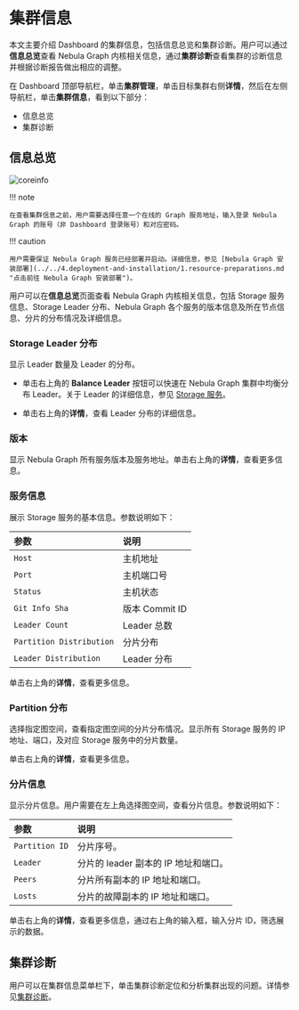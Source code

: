 # 集群信息

本文主要介绍 Dashboard 的集群信息，包括信息总览和集群诊断。用户可以通过**信息总览**查看 Nebula Graph 内核相关信息，通过**集群诊断**查看集群的诊断信息并根据诊断报告做出相应的调整。

在 Dashboard 顶部导航栏，单击**集群管理**，单击目标集群右侧**详情**，然后在左侧导航栏，单击**集群信息**，看到以下部分：

- 信息总览
- 集群诊断


## 信息总览

![coreinfo](https://docs-cdn.nebula-graph.com.cn/figures/clustercore-info_2022-04-11_cn.png)

!!! note

    在查看集群信息之前，用户需要选择任意一个在线的 Graph 服务地址，输入登录 Nebula Graph 的账号（非 Dashboard 登录账号）和对应密码。

!!! caution

    用户需要保证 Nebula Graph 服务已经部署并启动。详细信息，参见 [Nebula Graph 安装部署](../../4.deployment-and-installation/1.resource-preparations.md "点击前往 Nebula Graph 安装部署")。

用户可以在**信息总览**页面查看 Nebula Graph 内核相关信息，包括 Storage 服务信息、Storage Leader 分布、Nebula Graph 各个服务的版本信息及所在节点信息、分片的分布情况及详细信息。


### Storage Leader 分布

显示 Leader 数量及 Leader 的分布。

- 单击右上角的 **Balance Leader** 按钮可以快速在 Nebula Graph 集群中均衡分布 Leader。关于 Leader 的详细信息，参见 [Storage 服务](../../1.introduction/3.nebula-graph-architecture/4.storage-service.md)。

- 单击右上角的**详情**，查看 Leader 分布的详细信息。

### 版本

显示 Nebula Graph 所有服务版本及服务地址。单击右上角的**详情**，查看更多信息。

### 服务信息

展示 Storage 服务的基本信息。参数说明如下：

| 参数 | 说明 |
| :--- | :--- |
| `Host` | 主机地址 |
| `Port` | 主机端口号 |
| `Status` | 主机状态 |
| `Git Info Sha` | 版本 Commit ID |
| `Leader Count` | Leader 总数 |
| `Partition Distribution` | 分片分布 |
| `Leader Distribution` | Leader 分布 |

单击右上角的**详情**，查看更多信息。

### Partition 分布

选择指定图空间，查看指定图空间的分片分布情况。显示所有 Storage 服务的 IP 地址、端口，及对应 Storage 服务中的分片数量。

<!-- 增加balance data 
- 单击`balance data`，
- 单击`balance remove` -->
单击右上角的**详情**，查看更多信息。

### 分片信息

显示分片信息。用户需要在左上角选择图空间，查看分片信息。参数说明如下：

|参数|说明|
|:---|:---|
|`Partition ID`|分片序号。|
|`Leader`|分片的 leader 副本的 IP 地址和端口。|
|`Peers`|分片所有副本的 IP 地址和端口。|
|`Losts`|分片的故障副本的 IP 地址和端口。|

单击右上角的**详情**，查看更多信息，通过右上角的输入框，输入分片 ID，筛选展示的数据。

<!-- 长时任务目前先不融合进信息总览页，等之后慢查询治理做了后放一起

## 长时任务

展示所有作业的信息。查看作业信息之前，用户需要在右上角选择图空间。暂不支持在线管理作业，详情请参见[作业管理](../../3.ngql-guide/4.job-statements.md)。参数说明如下：

| 参数 | 说明 |
| :--- | :--- |
| `Job ID` | 显示作业 ID。 |
| `Command` | 显示命令类型。 |
| `Status` | 显示作业或任务的状态。状态说明参见[作业状态](../../3.ngql-guide/4.job-statements.md#_2)。 |
|`Start Time`|显示作业或任务开始执行的时间。|
| `Stop Time` | 显示作业或任务结束执行的时间，结束后的状态包括`FINISHED`、`FAILED`或`STOPPED`。 | -->


## 集群诊断

用户可以在集群信息菜单栏下，单击集群诊断定位和分析集群出现的问题。详情参见[集群诊断](7.cluster-diagnosis.md)。
